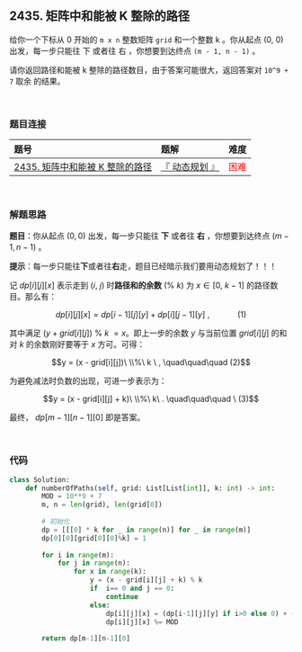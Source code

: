
## 2435. 矩阵中和能被 K 整除的路径

给你一个下标从 0 开始的 `m x n` 整数矩阵 `grid` 和一个整数 k 。你从起点 (0, 0) 出发，每一步只能往 下 或者往 右 ，你想要到达终点 `(m - 1, n - 1)` 。

请你返回路径和能被 k 整除的路径数目，由于答案可能很大，返回答案对 `10^9 + 7` 取余 的结果。


<br>

### 题目连接

| 题号 |  题解 | 难度 |
| :-----| :---- | :----: |
| [2435. 矩阵中和能被 K 整除的路径](https://leetcode.cn/problems/paths-in-matrix-whose-sum-is-divisible-by-k/) |  [『 动态规划 』](https://leetcode.cn/problems/paths-in-matrix-whose-sum-is-divisible-by-k/solutions/1878855/by-flix-salh/) | <font color="red"> 困难 </font> |

<br>










### 解题思路

**题目**：你从起点 $(0, 0)$ 出发，每一步只能往 **下** 或者往 **右** ，你想要到达终点 $(m - 1, n - 1)$ 。

**提示**：每一步只能往**下**或者往**右**走，题目已经暗示我们要用动态规划了！！！
<br>


记 $dp[i][j][x]$ 表示走到 $(i,\ j)$ 时**路径和的余数** $(\%\ k)$ 为 $x \in [0,\ k-1]$ 的路径数目。那么有：

<!-- $$dp[i][j][x] = dp[i-1][j][y] + dp[i][j-1][y]\ ,\tag{1}$$ -->

$$dp[i][j][x] = dp[i-1][j][y] + dp[i][j-1][y]\ ,\quad\quad\quad (1)$$


其中满足 $(y+grid[i][j])\ \%\ k\ = x$。即上一步的余数 $y$ 与当前位置 $grid[i][j]$ 的和对 $k$ 的余数刚好要等于 $x$ 方可。可得：

<!-- $$y = (x - grid[i][j])\ \%\ k \ , \tag{2}$$ -->

$$y = (x - grid[i][j])\ \\%\ k \ , \quad\quad\quad (2)$$


为避免减法时负数的出现，可进一步表示为：

$$y = (x - grid[i][j] + k)\ \\%\ k\ .   \quad\quad\quad \ (3)$$

<!-- $$y = (x - grid[i][j] + k)\ \%\ k\ .   \tag{3}$$ -->

最终， $dp[m-1][n-1][0]$ 即是答案。

<br>


### 代码
```Python []
class Solution:
    def numberOfPaths(self, grid: List[List[int]], k: int) -> int:
        MOD = 10**9 + 7
        m, n = len(grid), len(grid[0])
        
        # 初始化
        dp = [[[0] * k for _ in range(n)] for _ in range(m)]
        dp[0][0][grid[0][0]%k] = 1      
        
        for i in range(m):
            for j in range(n):
                for x in range(k):
                    y = (x - grid[i][j] + k) % k
                    if  i== 0 and j == 0:
                        continue
                    else:
                        dp[i][j][x] = (dp[i-1][j][y] if i>0 else 0) + (dp[i][j-1][y] if j>0 else 0)
                        dp[i][j][x] %= MOD
        
        return dp[m-1][n-1][0]
```